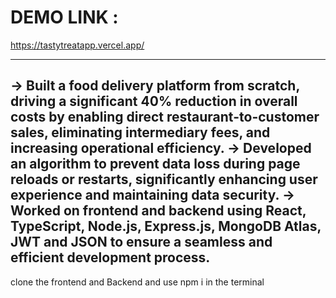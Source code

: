 # DEMO LINK :
https://tastytreatapp.vercel.app/

---------------------------------------------------
-> Built a food delivery platform from scratch, driving a significant 40% reduction in overall costs by enabling direct
restaurant-to-customer sales, eliminating intermediary fees, and increasing operational efficiency.
-> Developed an algorithm to prevent data loss during page reloads or restarts, significantly enhancing user experience
and maintaining data security.
-> Worked on frontend and backend using React, TypeScript, Node.js, Express.js, MongoDB Atlas, JWT and JSON
to ensure a seamless and efficient development process.
---------------------------------------------------
clone the frontend and Backend and use npm i in the terminal
